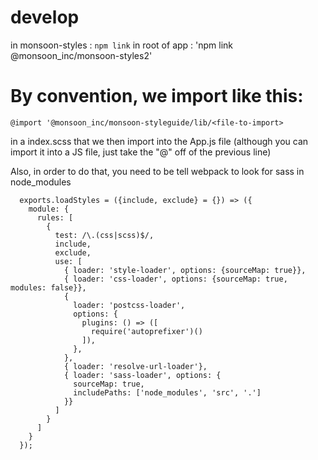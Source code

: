 # develop

in monsoon-styles : `npm link`
in root of app : 'npm link @monsoon_inc/monsoon-styles2'


# By convention, we import like this:

`@import '@monsoon_inc/monsoon-styleguide/lib/<file-to-import>`

in a index.scss that we then import into the App.js file (although you can import it into a JS file, just take the "@" off of the previous line)

Also, in order to do that, you need to be tell webpack to look for sass in node_modules

```
  exports.loadStyles = ({include, exclude} = {}) => ({
    module: {
      rules: [
        {
          test: /\.(css|scss)$/,
          include,
          exclude,
          use: [
            { loader: 'style-loader', options: {sourceMap: true}},
            { loader: 'css-loader', options: {sourceMap: true, modules: false}},
            {
              loader: 'postcss-loader',
              options: {
                plugins: () => ([
                  require('autoprefixer')()
                ]),
              },
            },
            { loader: 'resolve-url-loader'},
            { loader: 'sass-loader', options: {
              sourceMap: true,
              includePaths: ['node_modules', 'src', '.']
            }}
          ]
        }
      ]
    }
  });
```
